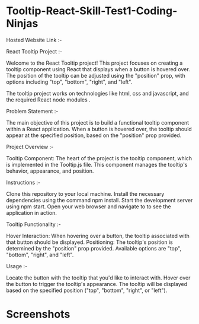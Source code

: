 # Tooltip-React-Skill-Test1-Coding-Ninjas

Hosted Website Link :- 

React Tooltip Project :-

Welcome to the React Tooltip project! This project focuses on creating a tooltip component using React that displays when a button is hovered over. The position of the tooltip can be adjusted using the "position" prop, with options including "top", "bottom", "right", and "left".

The tooltip project works on technologies like html, css and javascript, and the required React node modules .

Problem Statement :-

The main objective of this project is to build a functional tooltip component within a React application. When a button is hovered over, the tooltip should appear at the specified position, based on the "position" prop provided.

Project Overview :-

Tooltip Component: The heart of the project is the tooltip component, which is implemented in the Tooltip.js file. This component manages the tooltip's behavior, appearance, and position.

Instructions :-

Clone this repository to your local machine.
Install the necessary dependencies using the command npm install.
Start the development server using npm start.
Open your web browser and navigate to                       to see the application in action.

Tooltip Functionality :-

Hover Interaction: When hovering over a button, the tooltip associated with that button should be displayed.
Positioning: The tooltip's position is determined by the "position" prop provided. Available options are "top", "bottom", "right", and "left".

Usage :-

Locate the button with the tooltip that you'd like to interact with.
Hover over the button to trigger the tooltip's appearance.
The tooltip will be displayed based on the specified position ("top", "bottom", "right", or "left").

#  Screenshots





